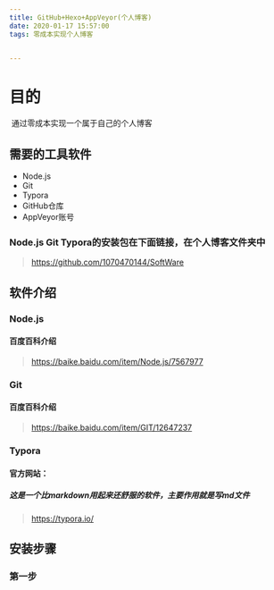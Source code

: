 ```yaml
---
title: GitHub+Hexo+AppVeyor(个人博客)
date: 2020-01-17 15:57:00
tags: 零成本实现个人博客


---
```


# 目的

​	通过零成本实现一个属于自己的个人博客

## 需要的工具软件

- Node.js
- Git  
- Typora
- GitHub仓库
- AppVeyor账号

### Node.js  Git Typora的安装包在下面链接，在个人博客文件夹中

> https://github.com/1070470144/SoftWare 

## 软件介绍

### Node.js

#### 百度百科介绍

>  https://baike.baidu.com/item/Node.js/7567977

### Git

#### 百度百科介绍



> https://baike.baidu.com/item/GIT/12647237

### Typora

#### 官方网站：

##### 这是一个比markdown用起来还舒服的软件，主要作用就是写md文件



> https://typora.io/

## 安装步骤

> 

### 第一步

